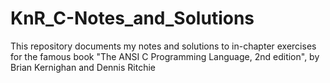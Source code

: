 # KnR_C-Notes_and_Solutions
This repository documents my notes and solutions to in-chapter exercises for the famous book "The ANSI C Programming Language, 2nd edition",  by Brian Kernighan and Dennis Ritchie
